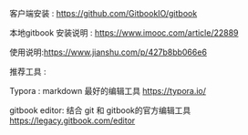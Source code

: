 客户端安装 :  https://github.com/GitbookIO/gitbook

本地gitbook 安装说明 : https://www.imooc.com/article/22889


使用说明:https://www.jianshu.com/p/427b8bb066e6

推荐工具 : 

Typora : markdown 最好的编辑工具 
https://typora.io/

gitbook editor: 结合 git 和 gitbook的官方编辑工具
https://legacy.gitbook.com/editor

